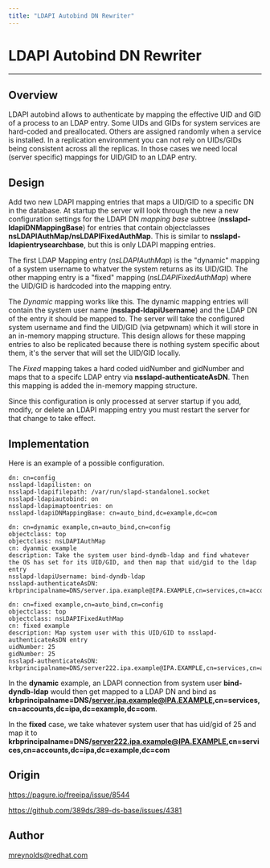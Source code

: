 ```yaml
---
title: "LDAPI Autobind DN Rewriter"
---
```


# LDAPI Autobind DN Rewriter
----------------

Overview
--------

LDAPI autobind allows to authenticate by mapping the effective UID and GID of a process to an LDAP entry.  Some UIDs and GIDs for system services are hard-coded and preallocated.  Others are assigned randomly when a service is installed.  In a replication environment you can not rely on UIDs/GIDs being consistent across all the replicas.  In those cases we need local (server specific) mappings for UID/GID to an LDAP entry.


Design
------

Add two new LDAPI mapping entries that maps a UID/GID to a specific DN in the database.  At startup the server will look through the new a new configuration settings for the LDAPI DN *mapping base* subtree (**nsslapd-ldapiDNMappingBase**) for entries that contain objectclasses **nsLDAPIAuthMap/nsLDAPIFixedAuthMap**.  This is similar to **nsslapd-ldapientrysearchbase**, but this is only LDAPI mapping entries.  

The first LDAP Mapping entry (*nsLDAPIAuthMap*) is the "dynamic" mapping of a system username to whatver the system returns as its UID/GID.  The other mapping entry is a "fixed" mapping (*nsLDAPIFixedAuthMap*) where the UID/GID is hardcoded into the mapping entry.

The *Dynamic* mapping works like this.  The dynamic mapping entries will contain the system user name (**nsslapd-ldapiUsername**) and the LDAP DN of the entry it should be mapped to.  The server will take the configured system username and find the UID/GID (via getpwnam) which it will store in an in-memory mapping structure.  This design allows for these mapping entries to also be replicated because there is nothing system specific about them, it's the server that will set the UID/GID locally.

The *Fixed* mapping takes a hard coded uidNumber and gidNumber and maps that to a specifc LDAP entry via **nsslapd-authenticateAsDN**.  Then this mapping is added the in-memory mapping structure. 


Since this configuration is only processed at server startup if you add, modify, or delete an LDAPI mapping entry you must restart the server for that change to take effect.


Implementation
--------------

Here is an example of a possible configuration.

    dn: cn=config
    nsslapd-ldapilisten: on
    nsslapd-ldapifilepath: /var/run/slapd-standalone1.socket
    nsslapd-ldapiautobind: on
    nsslapd-ldapimaptoentries: on
    nsslapd-ldapiDNMappingBase: cn=auto_bind,dc=example,dc=com

    dn: cn=dynamic example,cn=auto_bind,cn=config
    objectclass: top
    objectclass: nsLDAPIAuthMap
    cn: dyanmic example
    description: Take the system user bind-dyndb-ldap and find whatever the OS has set for its UID/GID, and then map that uid/gid to the ldap entry
    nsslapd-ldapiUsername: bind-dyndb-ldap
    nsslapd-authenticateAsDN: krbprincipalname=DNS/server.ipa.example@IPA.EXAMPLE,cn=services,cn=accounts,dc=ipa,dc=example,dc=com
    
    dn: cn=fixed example,cn=auto_bind,cn=config
    objectclass: top
    objectclass: nsLDAPIFixedAuthMap
    cn: fixed example
    description: Map system user with this UID/GID to nsslapd-authenticateAsDN entry
    uidNumber: 25
    gidNumber: 25
    nsslapd-authenticateAsDN: krbprincipalname=DNS/server222.ipa.example@IPA.EXAMPLE,cn=services,cn=accounts,dc=ipa,dc=example,dc=com

In the **dynamic** example, an LDAPI connection from system user **bind-dyndb-ldap** would then get mapped to a LDAP DN and bind as **krbprincipalname=DNS/server.ipa.example@IPA.EXAMPLE,cn=services,cn=accounts,dc=ipa,dc=example,dc=com**.

In the **fixed** case, we take whatever system user that has uid/gid of 25 and map it to **krbprincipalname=DNS/server222.ipa.example@IPA.EXAMPLE,cn=services,cn=accounts,dc=ipa,dc=example,dc=com**


Origin
-------------

<https://pagure.io/freeipa/issue/8544>

<https://github.com/389ds/389-ds-base/issues/4381>

Author
------

<mreynolds@redhat.com>

